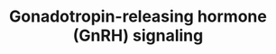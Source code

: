 ---
annotations:
- id: CL:0011111
  parent: native cell
  type: Cell Type Ontology
  value: gonadotropin releasing neuron
- id: PW:0000003
  parent: signaling pathway
  type: Pathway Ontology
  value: signaling pathway
authors:
- Zari
- Mkutmon
- Egonw
- Jmelius
- MaintBot
- AlexanderPico
citedin:
- link: PMC7019052
  title: Identification of Biological Pathways Contributing to Marbling in Skeletal
    Muscle to Improve Beef Cattle Breeding (2020)
description: Gonadotropin-releasing hormones (GnRH) are the key factors stimulating
  gonadotropin release from the pituitary. GnRHs are decapeptides that act via G-protein
  coupled receptors (gonadotropin-releasing hormone receptors, GnRH-R). To date, several
  molecular forms of GnRH and GnRH-R have been identified in vertebrates. In most
  species, two forms of GnRH are present. one that is hypophysiotropic, stimulating
  gonadotropin release from the pituitary, and one that plays a neuromodulatory role
  in the central nervous system. The pituitary gonadotropins are heterodimeric glycoprotein-hormones
  consisting of a non-covalently linked common glycoprotein-hormone α-subunit and
  a specific β-subunit (FSHβ or LHβ) conferring their biological activity(2)
last-edited: 2019-09-17
organisms:
- Bos taurus
redirect_from:
- /index.php/Pathway:WP2901
- /instance/WP2901
- /instance/WP2901_r123067
revision: r123067
schema-jsonld:
- '@context': https://schema.org/
  '@id': https://wikipathways.github.io/pathways/WP2901.html
  '@type': Dataset
  creator:
    '@type': Organization
    name: WikiPathways
  description: Gonadotropin-releasing hormones (GnRH) are the key factors stimulating
    gonadotropin release from the pituitary. GnRHs are decapeptides that act via G-protein
    coupled receptors (gonadotropin-releasing hormone receptors, GnRH-R). To date,
    several molecular forms of GnRH and GnRH-R have been identified in vertebrates.
    In most species, two forms of GnRH are present. one that is hypophysiotropic,
    stimulating gonadotropin release from the pituitary, and one that plays a neuromodulatory
    role in the central nervous system. The pituitary gonadotropins are heterodimeric
    glycoprotein-hormones consisting of a non-covalently linked common glycoprotein-hormone
    α-subunit and a specific β-subunit (FSHβ or LHβ) conferring their biological activity(2)
  keywords:
  - AA
  - ADCY1
  - ADCY2
  - ADCY3
  - ADCY4
  - ADCY5
  - ADCY6
  - ADCY7
  - ADCY8
  - ADCY9
  - BMK
  - CACNA1C
  - CACNA1D
  - CACNA1F
  - CACNA1S
  - CALM
  - CALM1
  - CALM2
  - CALM3
  - CALML5
  - CALML6
  - CAMK2A
  - CAMK2B
  - CAMK2D
  - CAMK2G
  - CDC42
  - CREB
  - Ca+2
  - DAG
  - EGFR
  - ELK1
  - FSH-β
  - GNA11
  - GNAQ
  - GNRH1
  - GNRH2
  - GNRHR
  - Grb2
  - Gs
  - HB-EGF
  - HRAS
  - IP3
  - ITPR1
  - ITPR2
  - ITPR3
  - KRAS
  - LH-β
  - MAP2K1
  - MAP2K2
  - MAP2K3
  - MAP2K4
  - MAP2K6
  - MAP2K7
  - MAP3K1
  - MAP3K2
  - MAP3K3
  - MAP3K4
  - MAPK1
  - MAPK10
  - MAPK11
  - MAPK12
  - MAPK13
  - MAPK14
  - MAPK3
  - MAPK8
  - MAPK9
  - MMP2
  - MT1
  - NRAS
  - PA,PE
  - PLA2G4A
  - PLA2G4B
  - PLA2G4D
  - PLA2G4E
  - PLA2G4F
  - PLCB1
  - PLCB2
  - PLCB3
  - PLCB4
  - PLD1
  - PLD2
  - PRKACA
  - PRKACB
  - PRKX
  - Pyk2
  - RAF1
  - SOS1
  - SOS2
  - SRC
  - c-JUN
  - cAMP
  - α-GSU
  license: CC0
  name: 'Gonadotropin-releasing hormone (GnRH) signaling '
seo: CreativeWork
title: 'Gonadotropin-releasing hormone (GnRH) signaling '
wpid: WP2901
---